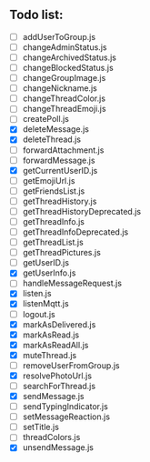 ## Todo list:

- [ ] addUserToGroup.js
- [ ] changeAdminStatus.js
- [ ] changeArchivedStatus.js
- [ ] changeBlockedStatus.js
- [ ] changeGroupImage.js
- [ ] changeNickname.js
- [ ] changeThreadColor.js
- [ ] changeThreadEmoji.js
- [ ] createPoll.js
- [x] deleteMessage.js
- [x] deleteThread.js
- [ ] forwardAttachment.js
- [ ] forwardMessage.js
- [x] getCurrentUserID.js
- [ ] getEmojiUrl.js
- [ ] getFriendsList.js
- [ ] getThreadHistory.js
- [ ] getThreadHistoryDeprecated.js
- [ ] getThreadInfo.js
- [ ] getThreadInfoDeprecated.js
- [ ] getThreadList.js
- [ ] getThreadPictures.js
- [ ] getUserID.js
- [x] getUserInfo.js
- [ ] handleMessageRequest.js
- [x] listen.js
- [x] listenMqtt.js
- [ ] logout.js
- [x] markAsDelivered.js
- [x] markAsRead.js
- [x] markAsReadAll.js
- [x] muteThread.js
- [ ] removeUserFromGroup.js
- [x] resolvePhotoUrl.js
- [ ] searchForThread.js
- [x] sendMessage.js
- [ ] sendTypingIndicator.js
- [ ] setMessageReaction.js
- [ ] setTitle.js
- [ ] threadColors.js
- [x] unsendMessage.js
